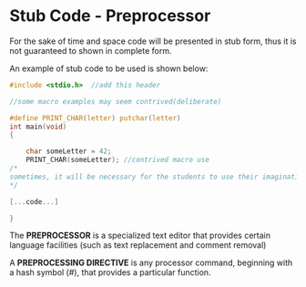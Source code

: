 # Stub Code - Preprocessor

For the sake of time and space code will be presented in stub form, thus it is not guaranteed to shown in complete form.

An example of stub code to be used is shown below:

```c
#include <stdio.h>  //add this header

//some macro examples may seem contrived(deliberate)

#define PRINT_CHAR(letter) putchar(letter)
int main(void)
{

    char someLetter = 42;
    PRINT_CHAR(someLetter); //contrived macro use
/*
sometimes, it will be necessary for the students to use their imagination as to genuine implementations
*/

[...code...]

}
```

The **PREPROCESSOR** is a specialized text editor that provides certain language facilities \(such as text replacement and comment removal\)

A **PREPROCESSING DIRECTIVE** is any processor command, beginning with a hash symbol \(\#\), that provides a particular function.



